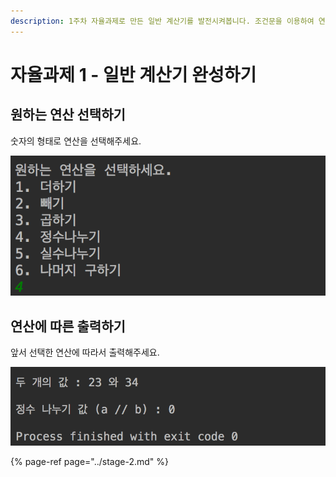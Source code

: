 ```yaml
---
description: 1주차 자율과제로 만든 일반 계산기를 발전시켜봅니다. 조건문을 이용하여 연산 방법도 선택하여 원하는 연산만 하고 출력할 수 있도록 합니다.
---
```


# 자율과제 1 - 일반 계산기 완성하기

## 원하는 연산 선택하기

숫자의 형태로 연산을 선택해주세요.

![&#xC5F0;&#xC0B0; &#xC120;&#xD0DD;&#xD558;&#xAE30;](../../.gitbook/assets/image%20%2832%29.png)

## 연산에 따른 출력하기

앞서 선택한 연산에 따라서 출력해주세요.

![&#xCD9C;&#xB825; &#xACB0;&#xACFC;](../../.gitbook/assets/image%20%2833%29.png)

{% page-ref page="../stage-2.md" %}

